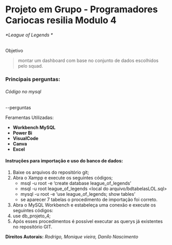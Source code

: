 # **Projeto em Grupo - Programadores Cariocas resilia Modulo 4**

###### *League of Legends *

Objetivo
> montar um dashboard com base no conjunto de dados
escolhidos pelo squad.
### Principais perguntas:
###### Código no mysql
--perguntas


Feramentas Utilizadas:
- **Workbench MySQL**
- **Power Bi**
- **VisualCode**
- **Canva**
- **Excel**

#### Instruções para importação e uso do banco de dados:
1.	Baixe os arquivos do repositório git;
2.	Abra o Xampp e execute os seguintes códigos;
    - msql -u root -e ‘create database league_of_legends’
    - msql -u root league_of_legends <local do arquivo/bdtabelasLOL.sql>
    - mysql -u root -e ‘use league_of_legends; show tables’
    - se aparecer 7 tabelas o procedimento de importação foi correto.
3.	Abra o MySQL Workbench e estabeleça uma conexão e execute os seguintes códigos:
4.	use db_projeto_4;
5.	Após esses procedimentos é possível executar as querys já existentes no repositório GIT.


**Direitos Autorais:**
*Rodrigo, Monique vieira, Danilo Nascimento*
